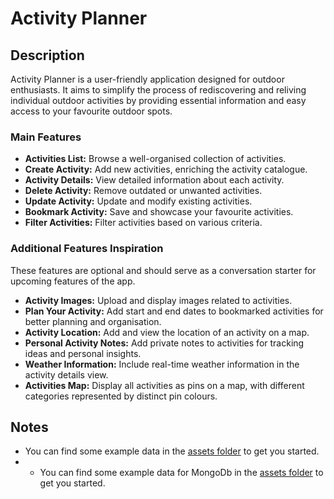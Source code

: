 # Activity Planner

## Description

Activity Planner is a user-friendly application designed for outdoor enthusiasts. It aims to simplify the process of rediscovering and reliving individual outdoor activities by providing essential information and easy access to your favourite outdoor spots.

### Main Features

- **Activities List:** Browse a well-organised collection of activities.
- **Create Activity:** Add new activities, enriching the activity catalogue.
- **Activity Details:** View detailed information about each activity.
- **Delete Activity:** Remove outdated or unwanted activities.
- **Update Activity:** Update and modify existing activities.
- **Bookmark Activity:** Save and showcase your favourite activities.
- **Filter Activities:** Filter activities based on various criteria.

### Additional Features Inspiration

These features are optional and should serve as a conversation starter for upcoming features of the app.

- **Activity Images:** Upload and display images related to activities.
- **Plan Your Activity:** Add start and end dates to bookmarked activities for better planning and organisation.
- **Activity Location:** Add and view the location of an activity on a map.
- **Personal Activity Notes:** Add private notes to activities for tracking ideas and personal insights.
- **Weather Information:** Include real-time weather information in the activity details view.
- **Activities Map:** Display all activities as pins on a map, with different categories represented by distinct pin colours.

## Notes

- You can find some example data in the [assets folder](./assets/) to get you started.
- - You can find some example data for MongoDb in the [assets folder](./assets-db/) to get you started.
